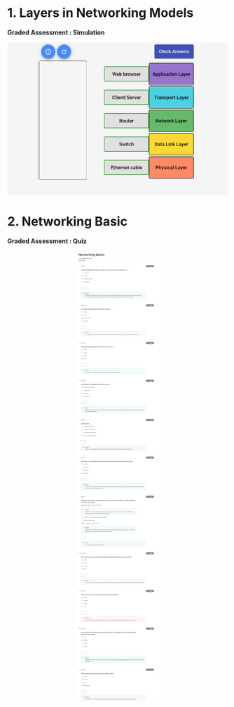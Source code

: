 # 1. Layers in Networking Models

**Graded Assessment : Simulation**

<p align="center">
  <img src="./Assets/layers-in-networking.png" alt="Layers in Networking Models" />
</p>

# 2. Networking Basic

**Graded Assessment : Quiz**

<p align="center">
  <img src="./Assets/networking-basic.png" alt="Networking Basic" />
</p>